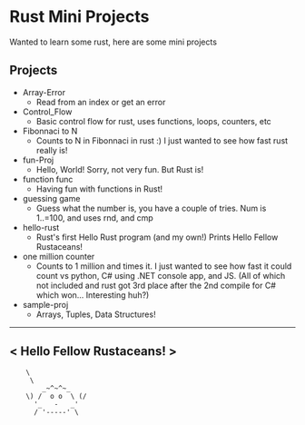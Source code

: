 
# Rust Mini Projects

Wanted to learn some rust, here are some mini projects




## Projects

- Array-Error
    - Read from an index or get an error
- Control_Flow
    - Basic control flow for rust, uses functions, loops, counters, etc
- Fibonnaci to N
    - Counts to N in Fibonnaci in rust :) I just wanted to see how fast rust really is!
- fun-Proj
    - Hello, World! Sorry, not very fun. But Rust is!
- function func
    - Having fun with functions in Rust! 
- guessing game
    - Guess what the number is, you have a couple of tries. Num is 1..=100, and uses rnd, and cmp
- hello-rust
    - Rust's first Hello Rust program (and my own!) Prints Hello Fellow Rustaceans!
- one million counter
    - Counts to 1 million and times it. I just wanted to see how fast it could count vs python, C# using .NET console app, and JS. (All of which not included and rust got 3rd place after the 2nd compile for C# which won... Interesting huh?) 
- sample-proj
    - Arrays, Tuples, Data Structures!




 __________________________
< Hello Fellow Rustaceans! >
 --------------------------
        \
         \
            _~^~^~_
        \) /  o o  \ (/
          '_   -   _'
          / '-----' \
